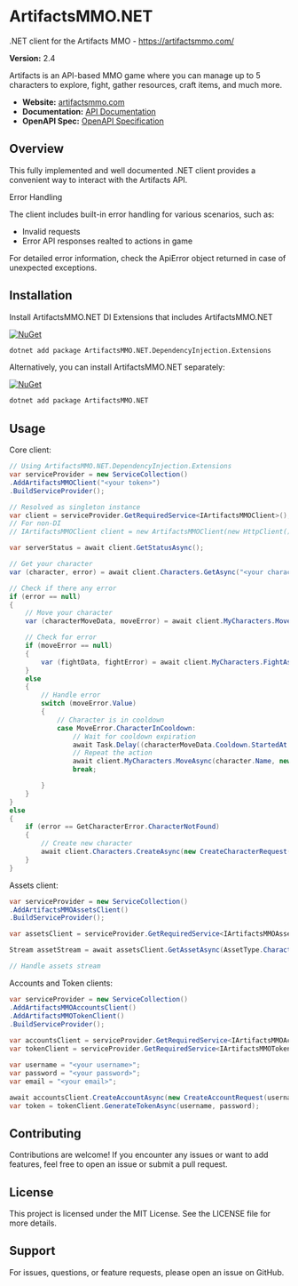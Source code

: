 # ArtifactsMMO.NET
.NET client for the Artifacts MMO - https://artifactsmmo.com/

**Version:** 2.4

Artifacts is an API-based MMO game where you can manage up to 5 characters to explore, fight, gather resources, craft items, and much more.

- **Website:** [artifactsmmo.com](https://artifactsmmo.com/)
- **Documentation:** [API Documentation](https://docs.artifactsmmo.com/)
- **OpenAPI Spec:** [OpenAPI Specification](https://api.artifactsmmo.com/openapi.json)

## Overview

This fully implemented and well documented .NET client provides a convenient way to interact with the Artifacts API.

Error Handling

The client includes built-in error handling for various scenarios, such as:

- Invalid requests
- Error API responses realted to actions in game

For detailed error information, check the ApiError object returned in case of unexpected exceptions.

## Installation

Install ArtifactsMMO.NET DI Extensions that includes ArtifactsMMO.NET

[![NuGet](https://img.shields.io/nuget/v/ArtifactsMMO.NET.DependencyInjection.Extensions.svg?style=flat-square&label=nuget)](https://www.nuget.org/packages/ArtifactsMMO.NET.DependencyInjection.Extensions/)

```bash
dotnet add package ArtifactsMMO.NET.DependencyInjection.Extensions
```

Alternatively, you can install ArtifactsMMO.NET separately:

[![NuGet](https://img.shields.io/nuget/v/ArtifactsMMO.NET.svg?style=flat-square&label=nuget)](https://www.nuget.org/packages/ArtifactsMMO.NET/)

```bash
dotnet add package ArtifactsMMO.NET
```

## Usage

Core client:

```csharp
// Using ArtifactsMMO.NET.DependencyInjection.Extensions
var serviceProvider = new ServiceCollection()
.AddArtifactsMMOClient("<your token>")
.BuildServiceProvider();

// Resolved as singleton instance
var client = serviceProvider.GetRequiredService<IArtifactsMMOClient>();
// For non-DI
// IArtifactsMMOClient client = new ArtifactsMMOClient(new HttpClient(), "<your token>");

var serverStatus = await client.GetStatusAsync();

// Get your character
var (character, error) = await client.Characters.GetAsync("<your character name>");

// Check if there any error
if (error == null)
{
    // Move your character
    var (characterMoveData, moveError) = await client.MyCharacters.MoveAsync(character.Name, new MoveRequest(1, 1));

    // Check for error
    if (moveError == null)
    {
        var (fightData, fightError) = await client.MyCharacters.FightAsync(characterMoveData.Character.Name);
    }
    else
    {
        // Handle error
        switch (moveError.Value)
        {
            // Character is in cooldown
            case MoveError.CharacterInCooldown:
                // Wait for cooldown expiration
                await Task.Delay((characterMoveData.Cooldown.StartedAt - characterMoveData.Cooldown.Expiration).Microseconds);
                // Repeat the action
                await client.MyCharacters.MoveAsync(character.Name, new MoveRequest(1, 1));
                break;

        }
    }
}
else
{
    if (error == GetCharacterError.CharacterNotFound)
    {
        // Create new character
        await client.Characters.CreateAsync(new CreateCharacterRequest("<your desired character name>", SkinCode.Men3));
    }
}
```

Assets client:

```csharp
var serviceProvider = new ServiceCollection()
.AddArtifactsMMOAssetsClient()
.BuildServiceProvider();

var assetsClient = serviceProvider.GetRequiredService<IArtifactsMMOAssetsClient>();

Stream assetStream = await assetsClient.GetAssetAsync(AssetType.Characters, "men3");

// Handle assets stream
```

Accounts and Token clients:

```csharp
var serviceProvider = new ServiceCollection()
.AddArtifactsMMOAccountsClient()
.AddArtifactsMMOTokenClient()
.BuildServiceProvider();
            
var accountsClient = serviceProvider.GetRequiredService<IArtifactsMMOAccountsClient>();
var tokenClient = serviceProvider.GetRequiredService<IArtifactsMMOTokenClient>();

var username = "<your username>";
var password = "<your password>";
var email = "<your email>";

await accountsClient.CreateAccountAsync(new CreateAccountRequest(username, password, email));
var token = tokenClient.GenerateTokenAsync(username, password);
```

## Contributing

Contributions are welcome! If you encounter any issues or want to add features, feel free to open an issue or submit a pull request.

## License

This project is licensed under the MIT License. See the LICENSE file for more details.

## Support

For issues, questions, or feature requests, please open an issue on GitHub.
